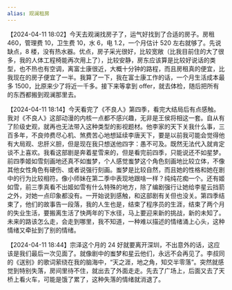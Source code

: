 ```yaml
---
alias: 观澜租房
---
```


【2024-04-11 18:02】今天去观澜找房子了，运气好找到了合适的房子。房租 460，管理费 10，卫生费 10，水 6，电 1.2，一个月估计 520 左右就够了。先说缺点，8 楼，没有热水器。优点，房子采光很好，比较宽敞（比我目前住的大了很多，我的人体工程椅能再次用上了），比较安静，房东应该算是比较好说话的类型，也不热也有空调，离富士康很近，大概十分钟的路程，而且房租真的便宜，比我现在的房子便宜了一半。我算了一下，我在富士康工作的话，一个月生活成本最多 1500，比原来少了将近一千多。接下来等拿到 offer，就去体检，随后把所有的东西都搬到观澜那里去。


【2024-04-11 18:14】今天看完了《不良人》第四季，看完大结局后有点感触。我对《不良人》这部动漫的内核一点都不感兴趣，无非是王侯将相这一套。自从有了阶级史观，就再也无法带入这种类型的影视题材。他李家的天下关我什么事，三百多年，不良帅费尽心机、煞费苦心地想延续李唐天下，要是以前我可能会觉得他有大局观、忠肝义胆，但是现在我只想送他四字：愚不可及。既然无法代入就肯定谈不上喜欢。我看这部剧是奔着星雪来的，但是看完前四季，只能说还不如星梦。前四季姬如雪刻画地还真不如蚩梦，个人感觉蚩梦这个角色刻画地比较立体，不像其他女性角色有硬伤、或者说强行刻画。蚩梦是比较自然，而且她的性格和她在剧中的行为比较相符。像小师妹在第二季中表现地跟啥一样？纯纯花痴一个。还有姬如雪，前三季真看不出姬如雪有什么特殊的地方，除了编剧强行让她给李星云挡箭之外，对她一点印象都没有。一开始说到感触，和这部剧有关但也没关。第四季结束了，他们的故事告一段落，我的人生也是，结束了程序员的生涯，结束了两个月的失业生活，要搬离生活了快两年的下水径，马上要迎来新的挑战，新的未知了。未来的路该怎么走，会走到哪里，我不知道，一种难以描述的情绪涌上心头，这种情绪又牵扯到了别的情绪。


【2024-04-11 18:44】宗泽这个月的 24 好就要离开深圳，不出意外的话，这应该是我们最后一次见面了。就像剧中的蚩梦和星云他们，永远不会再见了。李叔同的《送别》的歌词萦绕在我的脑海中，“天之涯，地之角，知交半零落”。突然就感觉到特别失落，房间里待不住，就出去了外面走走。先去了广场上，后面又去了天桥上看火车，可能是饿了累了，这种失落的情绪就消退了。
